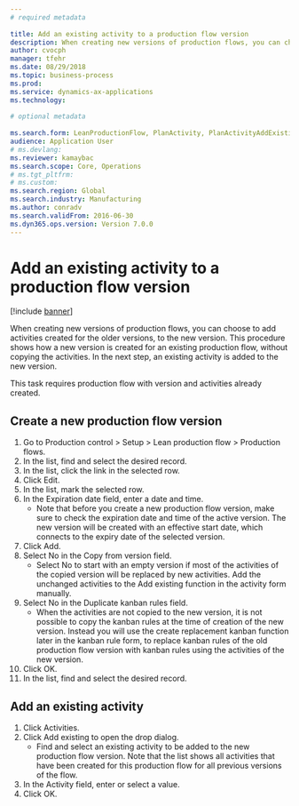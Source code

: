 ```yaml
--- 
# required metadata 
 
title: Add an existing activity to a production flow version
description: When creating new versions of production flows, you can choose to add activities created for the older versions, to the new version. 
author: cvocph
manager: tfehr 
ms.date: 08/29/2018
ms.topic: business-process 
ms.prod:  
ms.service: dynamics-ax-applications 
ms.technology:  
 
# optional metadata 
 
ms.search.form: LeanProductionFlow, PlanActivity, PlanActivityAddExisting, PlanActivityAddExistingLookup   
audience: Application User 
# ms.devlang:  
ms.reviewer: kamaybac
ms.search.scope: Core, Operations 
# ms.tgt_pltfrm:  
# ms.custom:  
ms.search.region: Global
ms.search.industry: Manufacturing
ms.author: conradv
ms.search.validFrom: 2016-06-30 
ms.dyn365.ops.version: Version 7.0.0 
---
```

# Add an existing activity to a production flow version

[!include [banner](../../includes/banner.md)]

When creating new versions of production flows, you can choose to add activities created for the older versions, to the new version. This procedure shows how a new version is created for an existing production flow, without copying the activities. In the next step, an existing activity is added to the new version. 

This task requires production flow with version and activities already created.


## Create a new production flow version
1. Go to Production control > Setup > Lean production flow > Production flows.
2. In the list, find and select the desired record.
3. In the list, click the link in the selected row.
4. Click Edit.
5. In the list, mark the selected row.
6. In the Expiration date field, enter a date and time.
    * Note that before you create a new production flow version, make sure to check the expiration date and time of the active version. The new version will be created with an effective start date, which connects to the expiry date of the selected version.  
7. Click Add.
8. Select No in the Copy from version field.
    * Select No to start with an empty version if most of the activities of the copied version will be replaced by new activities. Add the unchanged activities to the Add existing function in the activity form manually.  
9. Select No in the Duplicate kanban rules field.
    * When the activities are not copied to the new version, it is not possible to copy the kanban rules at the time of creation of the new version.   Instead you will use the create replacement kanban function later in the kanban rule form, to replace kanban rules of the old production flow version with kanban rules using the activities of the new version.  
10. Click OK.
11. In the list, find and select the desired record.

## Add an existing activity
1. Click Activities.
2. Click Add existing to open the drop dialog.
    * Find and select an existing activity to be added to the new production flow version.  Note that the list shows all activities that have been created for this production flow for all previous versions of the flow.  
3. In the Activity field, enter or select a value.
4. Click OK.

